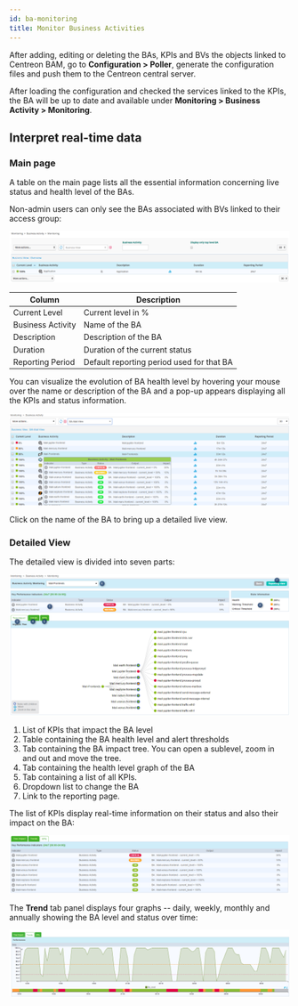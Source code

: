 ```yaml
---
id: ba-monitoring
title: Monitor Business Activities
---
```


After adding, editing or deleting the BAs, KPIs and BVs the objects linked to
Centreon BAM, go to **Configuration \> Poller**, generate the configuration
files and push them to the Centreon central server.

After loading the configuration and checked the services linked to the KPIs, the
BA will be up to date and available under **Monitoring \> Business Activity \>
Monitoring**.

## Interpret real-time data

### Main page

A table on the main page lists all the essential information concerning live
status and health level of the BAs.

Non-admin users can only see the BAs associated with BVs linked to their access
group:

![image](../assets/service-mapping/guide/mon_ba_list.png)

| Column            | Description                               |
| ----------------- | ----------------------------------------- |
| Current Level     | Current level in %                        |
| Business Activity | Name of the BA                            |
| Description       | Description of the BA                     |
| Duration          | Duration of the current status            |
| Reporting Period  | Default reporting period used for that BA |

You can visualize the evolution of BA health level by hovering your mouse over
the name or description of the BA and a pop-up appears displaying all the KPIs
and status information.

![image](../assets/service-mapping/guide/mon_mouse_over.png)

Click on the name of the BA to bring up a detailed live view.

### Detailed View

The detailed view is divided into seven parts:

![image](../assets/service-mapping/guide/mon_detailed.png)

1.  List of KPIs that impact the BA level
2.  Table containing the BA health level and alert thresholds
3.  Tab containing the BA impact tree. You can open a sublevel, zoom in and out
and move the tree.
4.  Tab containing the health level graph of the BA
5.  Tab containing a list of all KPIs.
6.  Dropdown list to change the BA
7.  Link to the reporting page.

The list of KPIs display real-time information on their status and also their
impact on the BA:

![image](../assets/service-mapping/guide/mon_kpi_list.png)

The **Trend** tab panel displays four graphs -- daily, weekly, monthly and
annually showing the BA level and status over time:

![image](../assets/service-mapping/guide/mon_trend.png)
